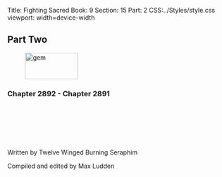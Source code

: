 Title: Fighting Sacred
Book: 9
Section: 15
Part: 2
CSS:../Styles/style.css
viewport: width=device-width
  
  ## Part Two

<figure>
<img src="../Images/gem.gif" alt="gem" id="gem" width="120" height="60" />
</figure>
  
### Chapter 2892 - Chapter 2891
<br>
<br>
<br>
<br>
<br>
  
<p class="title">Written by Twelve Winged Burning Seraphim</p>
<p class="title">Compiled and edited by Max Ludden</p>
